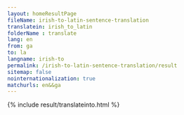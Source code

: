 ```yaml
---
layout: homeResultPage
fileName: irish-to-latin-sentence-translation
translatein: irish_to_latin
folderName : translate
lang: en
from: ga
to: la
langname: irish-to
permalink: /irish-to-latin-sentence-translation/result
sitemap: false
nointernationalization: true
matchurls: en&&ga
---
```

{% include result/translateinto.html %}

<script src="/js/result/translation.js" data-foldername="{{page.folderName}}" data-lang="{{page.lang}}"></script>
